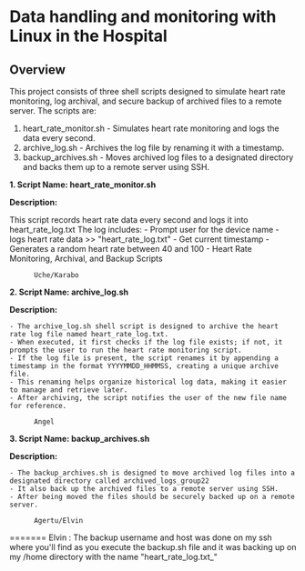 # Data handling and monitoring with Linux in the Hospital

## Overview

This project consists of three shell scripts designed to simulate heart rate monitoring, log archival, and secure backup of archived files to a remote server. The scripts are:

1. heart_rate_monitor.sh - Simulates heart rate monitoring and logs the data every second.
2. archive_log.sh - Archives the log file by renaming it with a timestamp.
3. backup_archives.sh - Moves archived log files to a designated directory and backs them up to a remote server using SSH.

**1. Script Name: heart_rate_monitor.sh**
  
   **Description:**

This script records heart rate data every second and logs it into heart_rate_log.txt The log includes:
    - Prompt user for the device name
    - logs heart rate data >> "heart_rate_log.txt"
    - Get current timestamp
    - Generates a random heart rate between 40 and 100
    - Heart Rate Monitoring, Archival, and Backup Scripts

          Uche/Karabo

**2. Script Name: archive_log.sh**

   **Description:**

    - The archive_log.sh shell script is designed to archive the heart rate log file named heart_rate_log.txt.
    - When executed, it first checks if the log file exists; if not, it prompts the user to run the heart rate monitoring script.
    - If the log file is present, the script renames it by appending a timestamp in the format YYYYMMDD_HHMMSS, creating a unique archive file.
    - This renaming helps organize historical log data, making it easier to manage and retrieve later.
    - After archiving, the script notifies the user of the new file name for reference.

          Angel

**3. Script Name: backup_archives.sh**

   **Description:**

    - The backup_archives.sh is designed to move archived log files into a designated directory called archived_logs_group22
    - It also back up the archived files to a remote server using SSH.
    - After being moved the files should be securely backed up on a remote server.

          Agertu/Elvin

=======
Elvin : The backup username and host was done on my ssh where you'll find as you execute the backup.sh file and it was backing up on my /home directory with the name "heart_rate_log.txt_"
